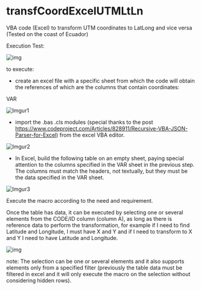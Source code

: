 # transfCoordExcelUTMLtLn

VBA code (Excel) to transform UTM coordinates to LatLong and vice versa (Tested on the coast of Ecuador)

Execution Test:

![img](https://i.imgur.com/dpqTsTA.gif)

to execute:
* create an excel file with a specific sheet from which the code will obtain the references of which are the columns that contain coordinates:

VAR

![Imgur1](https://i.imgur.com/eLyjWgp.png)

* import the .bas .cls modules (special thanks to the post https://www.codeproject.com/Articles/828911/Recursive-VBA-JSON-Parser-for-Excel) from the excel VBA editor.

![Imgur2](https://i.imgur.com/doXrknC.png)

* In Excel, build the following table on an empty sheet, paying special attention to the columns specified in the VAR sheet in the previous step. The columns must match the headers, not textually, but they must be the data specified in the VAR sheet.

![Imgur3](https://i.imgur.com/toouN3p.png)

Execute the macro according to the need and requirement.

Once the table has data, it can be executed by selecting one or several elements from the CODE/ID column (column A), as long as there is reference data to perform the transformation, for example if I need to find Latitude and Longitude, I must have X and Y and if I need to transform to X and Y I need to have Latitude and Longitude.

![img](https://i.imgur.com/dpqTsTA.gif)

note:
The selection can be one or several elements and it also supports elements only from a specified filter (previously the table data must be filtered in excel and it will only execute the macro on the selection without considering hidden rows).
